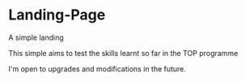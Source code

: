 # Landing-Page

A simple landing

This simple aims to test the skills learnt so far in the TOP programme

I'm open to upgrades and modifications in the future.
